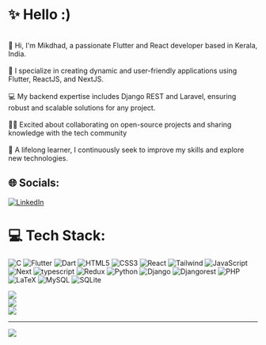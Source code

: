 # ✨ Hello :)
<br>👋 Hi, I'm Mikdhad, a passionate Flutter and React developer based in Kerala, India.<br> <br>📱 I specialize in creating dynamic and user-friendly applications using Flutter, ReactJS, and NextJS.<br> <br>💻 My backend expertise includes Django REST and Laravel, ensuring robust and scalable solutions for any project.<br> <br>🤝🏼  Excited about collaborating on open-source projects and sharing knowledge with the tech community<br> <br>🚀 A lifelong learner, I continuously seek to improve my skills and explore new technologies.

## 🌐 Socials:
[![LinkedIn](https://img.shields.io/badge/LinkedIn-%230077B5.svg?logo=linkedin&logoColor=white)](https://linkedin.com/in/https://www.linkedin.com/in/hibamariyamn/) 

# 💻 Tech Stack:
![C](https://img.shields.io/badge/c-%2300599C.svg?style=for-the-badge&logo=c&logoColor=white) 
 ![Flutter](https://img.shields.io/badge/Flutter-%2302569B.svg?style=for-the-badge&logo=Flutter&logoColor=white)
 ![Dart](https://img.shields.io/badge/dart-%230175C2.svg?style=for-the-badge&logo=dart&logoColor=white) 
 ![HTML5](https://img.shields.io/badge/html5-%23E34F26.svg?style=for-the-badge&logo=html5&logoColor=white)
 ![CSS3](https://img.shields.io/badge/css3-%231572B6.svg?style=for-the-badge&logo=css3&logoColor=white)
 ![React](https://img.shields.io/badge/REACT-green?style=for-the-badge&logo=react&logoColor=white&logoSize=auto)
 ![Tailwind](https://img.shields.io/badge/TAIWIND-white?style=for-the-badge&logo=tailwindcss&logoColor=blue&logoSize=auto) 
 ![JavaScript](https://img.shields.io/badge/javascript-%23323330.svg?style=for-the-badge&logo=javascript&logoColor=%23F7DF1E)
 ![Next](https://img.shields.io/badge/NEXT_JS-%23968f8f?style=for-the-badge&logo=nextdotjs&logoColor=black&logoSize=auto)
 ![typescript](https://img.shields.io/badge/TYPESCRIPT-%23F5F5DC?style=for-the-badge&logo=typescript&logoColor=blue&logoSize=auto)
 ![Redux](https://img.shields.io/badge/REDUX-%23e82315?style=for-the-badge&logo=redux&logoSize=auto)
![Python](https://img.shields.io/badge/python-3670A0?style=for-the-badge&logo=python&logoColor=ffdd54) 
![Django](https://img.shields.io/badge/django-%23092E20.svg?style=for-the-badge&logo=django&logoColor=white) 
![Djangorest](https://img.shields.io/badge/Django_Rest-%23968f8f?style=for-the-badge&logo=django&logoSize=auto)
![PHP](https://img.shields.io/badge/php-%23777BB4.svg?style=for-the-badge&logo=php&logoColor=white) 
![LaTeX](https://img.shields.io/badge/latex-%23008080.svg?style=for-the-badge&logo=latex&logoColor=white) 
![MySQL](https://img.shields.io/badge/mysql-%2300000f.svg?style=for-the-badge&logo=mysql&logoColor=white) ![SQLite](https://img.shields.io/badge/sqlite-%2307405e.svg?style=for-the-badge&logo=sqlite&logoColor=white)
 
![](https://github-readme-stats.vercel.app/api?username=Mikku32&theme=dark&hide_border=false&include_all_commits=false&count_private=false)<br/>
![](https://github-readme-streak-stats.herokuapp.com/?user=Mikku32&theme=dark&hide_border=false)<br/>
![](https://github-readme-stats.vercel.app/api/top-langs/?username=Mikku32&theme=dark&hide_border=false&include_all_commits=false&count_private=false&layout=compact)

---
[![](https://visitcount.itsvg.in/api?id=Mikku32&icon=0&color=0)](https://visitcount.itsvg.in)

<!-- Proudly created with GPRM ( https://gprm.itsvg.in ) -->
